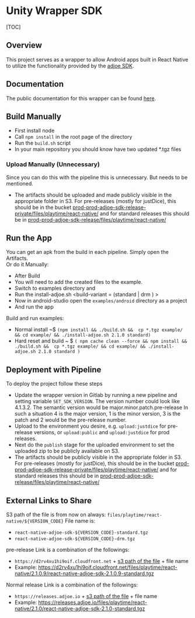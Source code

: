 # Unity Wrapper SDK

[TOC]


## Overview

This project serves as a wrapper to allow Android apps built in React Native to utilize the functionality provided by the [adjoe SDK](https://gitlab.adjoe.zone/adjoe/android-mobile/android-sdk).

## Documentation

The public documentation for this wrapper can be found [here](https://docs.adjoe.io/adjoe-sdk/react-native/setting-up-the-sdk).

## Build Manually 
- First install node
- Call `npm install` in the root page of the directory
- Run the `build.sh` script
- In your main repository you should know have two updated *.tgz files

### Upload Manually (Unnecessary)
Since you can do this with the pipeline this is unnecessary. But needs to be mentioned.
- The artifacts should be uploaded and made publicly visible in the appropriate folder in S3. For pre-releases (mostly for justDice), this should be in the bucket [prod-prod-adjoe-sdk-release-private/files/playtime/react-native/](https://s3.console.aws.amazon.com/s3/buckets/prod-prod-adjoe-sdk-release-private/files/playtime/react-native) and for standard releases this should be in [prod-prod-adjoe-sdk-release/files/playtime/react-native/](https://s3.console.aws.amazon.com/s3/buckets/prod-prod-adjoe-sdk-release/files/playtime/react-native)

## Run the App
You can get an apk from the build in each pipeline. Simply open the Artifacts.</br>
Or do it Manually:
- After Build
- You will need to add the created files to the example.
- Switch to examples directory and
- Run the install-adjoe.sh <version> <build-variant = (standard | drm ) >
- Now in android-studio open the `examples/android` directory as a project
- And run the app

Build and run examples: 
- Normal install ~$ `(npm install && ./build.sh &&  cp *.tgz example/ && cd example/ && ./install-adjoe.sh 2.1.0 standard)`
- Hard reset and build ~ $ `( npm cache clean --force && npm install && ./build.sh &&  cp *.tgz example/ && cd example/ && ./install-adjoe.sh 2.1.0 standard )`

## Deployment with Pipeline

To deploy the project follow these steps 

- Update the wrapper version in Gitlab by running a new pipeline and setting variable `SET_SDK_VERSION`. The version number could look like 4.1.3.2. The semantic version would be major.minor.patch.pre-release In such a situation 4 is the major version, 1 is the minor version, 3 is the patch and 2 would be the pre-release number.
- Upload to the environment you desire, e.g. `upload:justdice` for pre-release versions, or `upload:public` and `upload:justdice` for prod releases.
- Next do the `publish` stage for the uploaded environment to set the uploaded zip to be publicly available on S3. 
- The artifacts should be publicly visible in the appropriate folder in S3. For pre-releases (mostly for justDice), this should be in the bucket [prod-prod-adjoe-sdk-release-private/files/playtime/react-native/](https://s3.console.aws.amazon.com/s3/buckets/prod-prod-adjoe-sdk-release-private/files/playtime/react-native) and for standard releases this should be in [prod-prod-adjoe-sdk-release/files/playtime/react-native/](https://s3.console.aws.amazon.com/s3/buckets/prod-prod-adjoe-sdk-release/files/playtime/react-native)

## External Links to Share
S3 path of the file is from now on always: `files/playtime/react-native/${VERSION_CODE}`
File name is:
- `react-native-adjoe-sdk-${VERSION_CODE}-standard.tgz`
- `react-native-adjoe-sdk-${VERSION_CODE}-drm.tgz`

pre-release Link is a combination of the followings:
- `https://d2rv4xu1hi9oif.cloudfront.net` + [s3 path of the file](https://s3.console.aws.amazon.com/s3/buckets/prod-prod-adjoe-sdk-release-private/files/playtime/react-native) + file name
- Example: https://d2rv4xu1hi9oif.cloudfront.net/files/playtime/react-native/2.1.0.9/react-native-adjoe-sdk-2.1.0.9-standard.tgz

Normal release Link is a combination of the followings:
- `https://releases.adjoe.io` + [s3 path of the file](https://s3.console.aws.amazon.com/s3/buckets/prod-prod-adjoe-sdk-release/files/playtime/react-native) + file name
- Example: https://releases.adjoe.io/files/playtime/react-native/2.1.0/react-native-adjoe-sdk-2.1.0-standard.tgz

